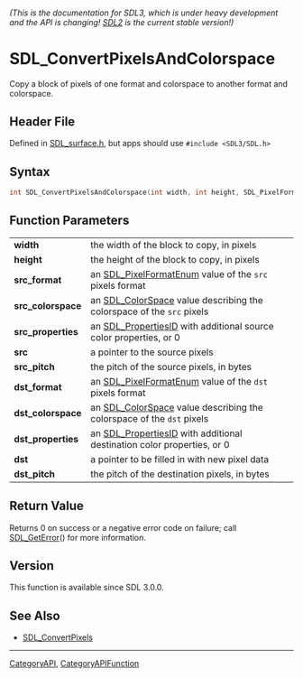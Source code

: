 ###### (This is the documentation for SDL3, which is under heavy development and the API is changing! [SDL2](https://wiki.libsdl.org/SDL2/) is the current stable version!)
# SDL_ConvertPixelsAndColorspace

Copy a block of pixels of one format and colorspace to another format and colorspace.

## Header File

Defined in [SDL_surface.h](https://github.com/libsdl-org/SDL/blob/main/include/SDL3/SDL_surface.h), but apps should use `#include <SDL3/SDL.h>`

## Syntax

```c
int SDL_ConvertPixelsAndColorspace(int width, int height, SDL_PixelFormatEnum src_format, SDL_Colorspace src_colorspace, SDL_PropertiesID src_properties, const void *src, int src_pitch, SDL_PixelFormatEnum dst_format, SDL_Colorspace dst_colorspace, SDL_PropertiesID dst_properties, void *dst, int dst_pitch);

```

## Function Parameters

|                        |                                                                                            |
| ---------------------- | ------------------------------------------------------------------------------------------ |
| **width**              | the width of the block to copy, in pixels                                                  |
| **height**             | the height of the block to copy, in pixels                                                 |
| **src_format**         | an [SDL_PixelFormatEnum](SDL_PixelFormatEnum) value of the `src` pixels format             |
| **src_colorspace**     | an [SDL_ColorSpace](SDL_ColorSpace) value describing the colorspace of the `src` pixels    |
| **src_properties**     | an [SDL_PropertiesID](SDL_PropertiesID) with additional source color properties, or 0      |
| **src**                | a pointer to the source pixels                                                             |
| **src_pitch**          | the pitch of the source pixels, in bytes                                                   |
| **dst_format**         | an [SDL_PixelFormatEnum](SDL_PixelFormatEnum) value of the `dst` pixels format             |
| **dst_colorspace**     | an [SDL_ColorSpace](SDL_ColorSpace) value describing the colorspace of the `dst` pixels    |
| **dst_properties**     | an [SDL_PropertiesID](SDL_PropertiesID) with additional destination color properties, or 0 |
| **dst**                | a pointer to be filled in with new pixel data                                              |
| **dst_pitch**          | the pitch of the destination pixels, in bytes                                              |

## Return Value

Returns 0 on success or a negative error code on failure; call
[SDL_GetError](SDL_GetError)() for more information.

## Version

This function is available since SDL 3.0.0.

## See Also

* [SDL_ConvertPixels](SDL_ConvertPixels)

----
[CategoryAPI](CategoryAPI), [CategoryAPIFunction](CategoryAPIFunction)

